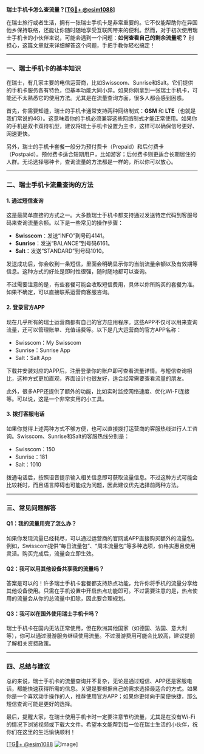**瑞士手机卡怎么查流量？[[TG💪+ @esim1088](https://t.me/s/esim1088)]**

在瑞士旅行或者生活，拥有一张瑞士手机卡是非常重要的。它不仅能帮助你在异国他乡保持联络，还能让你随时随地享受互联网带来的便利。然而，对于初次使用瑞士手机卡的小伙伴来说，可能会遇到一个问题：**如何查看自己的剩余流量呢？** 别担心，这篇文章就来详细解答这个问题，手把手教你轻松搞定！

---

### 一、瑞士手机卡的基本知识

在瑞士，有几家主要的电信运营商，比如Swisscom、Sunrise和Salt。它们提供的手机卡服务各有特色，但基本功能大同小异。如果你刚拿到一张瑞士手机卡，可能还不太熟悉它的使用方法。尤其是在流量查询方面，很多人都会感到困惑。

首先，你需要知道，瑞士的手机卡通常支持两种网络制式：**GSM** 和 **LTE**（也就是我们常说的4G）。这意味着你的手机必须兼容这些网络制式才能正常使用。如果你的手机是双卡双待机型，建议将瑞士手机卡设置为主卡，这样可以确保信号更好、网速更快。

另外，瑞士的手机卡套餐一般分为预付费卡（Prepaid）和后付费卡（Postpaid）。预付费卡适合短期用户，比如游客；后付费卡则更适合长期居住的人群。无论选择哪种卡，查询流量的方法都是一样的，所以你可以放心。

---

### 二、瑞士手机卡流量查询的方法

#### 1. 通过短信查询
这是最简单直接的方式之一。大多数瑞士手机卡都支持通过发送特定代码到客服号码来查询流量余额。以下是一些常见的操作步骤：

- **Swisscom**：发送“INFO”到号码4141。
- **Sunrise**：发送“BALANCE”到号码6161。
- **Salt**：发送“STANDARD”到号码1010。

发送成功后，你会收到一条短信，里面会明确显示你的当前流量余额以及有效期等信息。这种方式的好处是即时性很强，随时随地都可以查询。

不过需要注意的是，有些套餐可能会收取短信费用，具体以你所购买的套餐为准。如果不确定，可以直接联系运营商客服咨询。

#### 2. 登录官方APP
现在几乎所有的瑞士运营商都有自己的官方应用程序。这些APP不仅可以用来查询流量，还可以管理账单、充值话费等。以下是几大运营商的官方APP名称：

- Swisscom：My Swisscom
- Sunrise：Sunrise App
- Salt：Salt App

下载并安装对应的APP后，注册登录你的账户即可查看流量详情。与短信查询相比，这种方式更加直观，界面设计也很友好，适合经常需要查看流量的朋友。

此外，很多APP还提供了额外的功能，比如实时监控网络速度、优化Wi-Fi连接等。可以说，这是一个非常实用的小工具。

#### 3. 拨打客服电话
如果你觉得上述两种方式不够方便，也可以直接拨打运营商的客服热线进行人工咨询。Swisscom、Sunrise和Salt的客服热线分别是：

- Swisscom：150
- Sunrise：181
- Salt：1010

拨通电话后，按照语音提示输入相关信息即可获取流量信息。不过这种方式可能会比较耗时，而且语言障碍也可能成为问题，因此建议优先选择前两种方法。

---

### 三、常见问题解答

#### Q1：我的流量用完了怎么办？
如果你发现流量已经耗尽，可以通过运营商的官网或APP直接购买额外的流量包。例如，Swisscom提供“每日流量包”、“周末流量包”等多种选项，价格实惠且使用灵活。购买完成后，流量会立即生效。

#### Q2：我可以用其他设备共享我的流量吗？
答案是可以的！许多瑞士手机卡套餐都支持热点功能，允许你将手机的流量分享给其他设备使用。只需在手机设置中开启热点功能即可。不过需要注意的是，热点使用的流量会从你的总流量中扣除，因此要合理规划。

#### Q3：我可以在国外使用瑞士手机卡吗？
瑞士手机卡在国内无法正常使用，但在欧洲其他国家（如德国、法国、意大利等），你可以通过漫游服务继续使用流量。不过漫游费用可能会比较高，建议提前了解相关资费政策。

---

### 四、总结与建议

总的来说，瑞士手机卡的流量查询并不复杂，无论是通过短信、APP还是客服电话，都能快速获得所需的信息。关键是要根据自己的需求选择最适合的方式。如果你是一个喜欢动手操作的人，推荐使用官方APP；如果你更倾向于简便快捷，那么短信查询可能是更好的选择。

最后，提醒大家，在瑞士使用手机卡时一定要注意节约流量，尤其是在没有Wi-Fi的情况下浏览视频或下载大文件。希望本文能帮到每一位在瑞士生活的小伙伴，祝你们在这里的生活愉快顺利！

[[TG💪+ @esim1088](https://t.me/s/esim1088) ![Image](https://i.postimg.cc/4NQfJmqS/Snipaste-2025-05-13-00-14-12.png)]
